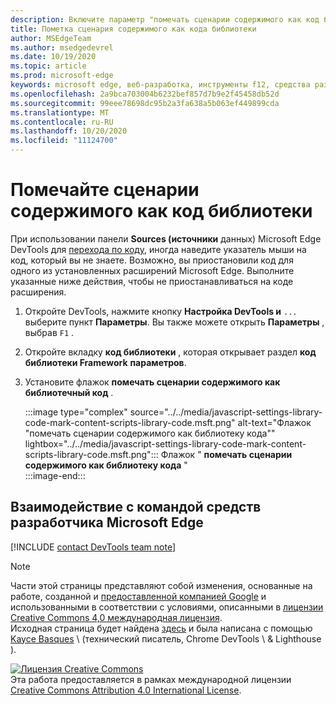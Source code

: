```yaml
---
description: Включите параметр "помечать сценарии содержимого как код библиотеки" в настройках > код библиотеки Framework.
title: Пометка сценария содержимого как кода библиотеки
author: MSEdgeTeam
ms.author: msedgedevrel
ms.date: 10/19/2020
ms.topic: article
ms.prod: microsoft-edge
keywords: microsoft edge, веб-разработка, инструменты f12, средства разработчика
ms.openlocfilehash: 2a9bca703004b6232bef857d7b9e2f45458db52d
ms.sourcegitcommit: 99eee78698dc95b2a3fa638a5b063ef449899cda
ms.translationtype: MT
ms.contentlocale: ru-RU
ms.lasthandoff: 10/20/2020
ms.locfileid: "11124700"
---
```

<!-- Copyright Kayce Basques 

   Licensed under the Apache License, Version 2.0 (the "License");
   you may not use this file except in compliance with the License.
   You may obtain a copy of the License at

       https://www.apache.org/licenses/LICENSE-2.0

   Unless required by applicable law or agreed to in writing, software
   distributed under the License is distributed on an "AS IS" BASIS,
   WITHOUT WARRANTIES OR CONDITIONS OF ANY KIND, either express or implied.
   See the License for the specific language governing permissions and
   limitations under the License.  -->

# Помечайте сценарии содержимого как код библиотеки  

При использовании панели **Sources (источники** данных) Microsoft Edge DevTools для [перехода по коду][DevToolsJavascriptStepThroughCode], иногда наведите указатель мыши на код, который вы не знаете.  Возможно, вы приостановили код для одного из установленных расширений Microsoft Edge.  Выполните указанные ниже действия, чтобы не приостанавливаться на коде расширения.  

1.  Откройте DevTools, нажмите кнопку **Настройка DevTools и** `...` выберите пункт **Параметры**.  Вы также можете открыть **Параметры** , выбрав `F1` .  

1.  Откройте вкладку **код библиотеки** , которая открывает раздел **код библиотеки Framework** **параметров**.  
1.  Установите флажок **помечать сценарии содержимого как библиотечный код** .  
    
    :::image type="complex" source="../../media/javascript-settings-library-code-mark-content-scripts-library-code.msft.png" alt-text="Флажок &quot;помечать сценарии содержимого как библиотеку кода&quot;" lightbox="../../media/javascript-settings-library-code-mark-content-scripts-library-code.msft.png":::
       Флажок " **помечать сценарии содержимого как библиотеку кода** "  
    :::image-end:::  
    
## Взаимодействие с командой средств разработчика Microsoft Edge  

[!INCLUDE [contact DevTools team note](../../includes/contact-devtools-team-note.md)]  

<!-- links -->  

[DevToolsJavascriptStepThroughCode]: ../index.md#step-4-step-through-the-code "Шаг 4: пошаговое руководство по написанию кода — начало работы с отладкой JavaScript в Microsoft Edge DevTools | Документы Microsoft"  

> [!NOTE]
> Части этой страницы представляют собой изменения, основанные на работе, созданной и [предоставленной компанией Google][GoogleSitePolicies] и использованными в соответствии с условиями, описанными в [лицензии Creative Commons 4,0 международная лицензия][CCA4IL].  
> Исходная страница будет найдена [здесь](https://developers.google.com/web/tools/chrome-devtools/javascript/guides/blackbox-chrome-extension-scripts) и была написана с помощью [Kayce Basques][KayceBasques] \ (технический писатель, Chrome DevTools \ & Lighthouse \).  

[![Лицензия Creative Commons][CCby4Image]][CCA4IL]  
Эта работа предоставляется в рамках международной лицензии [Creative Commons Attribution 4.0 International License][CCA4IL].  

[CCA4IL]: https://creativecommons.org/licenses/by/4.0  
[CCby4Image]: https://i.creativecommons.org/l/by/4.0/88x31.png  
[GoogleSitePolicies]: https://developers.google.com/terms/site-policies  
[KayceBasques]: https://developers.google.com/web/resources/contributors/kaycebasques  
